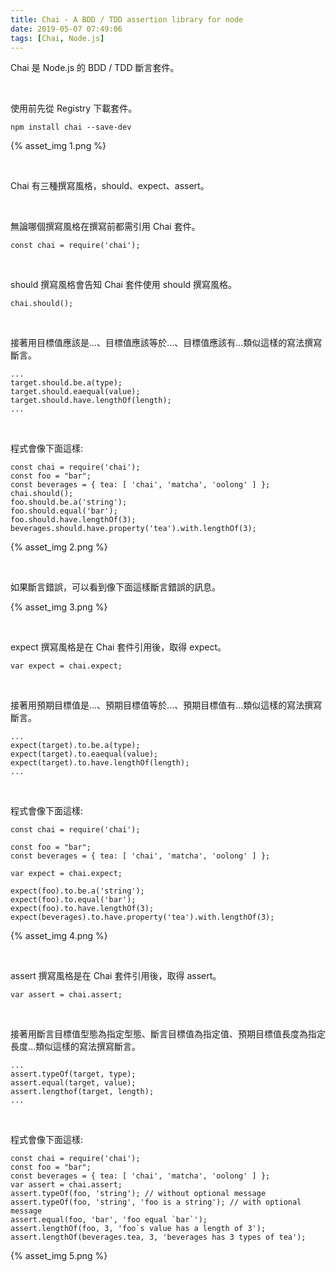 ```yaml
---
title: Chai - A BDD / TDD assertion library for node
date: 2019-05-07 07:49:06
tags: [Chai, Node.js]
---
```


Chai 是 Node.js 的 BDD / TDD 斷言套件。  

<!-- More -->

</br>


使用前先從 Registry 下載套件。  

    npm install chai --save-dev

{% asset_img 1.png %}

</br>


Chai 有三種撰寫風格，should、expect、assert。  

</br>


無論哪個撰寫風格在撰寫前都需引用 Chai 套件。  

```
const chai = require('chai');
```

</br>


should 撰寫風格會告知 Chai 套件使用 should 撰寫風格。  

```
chai.should();
```

</br>


接著用目標值應該是...、目標值應該等於...、目標值應該有...類似這樣的寫法撰寫斷言。  

```
...
target.should.be.a(type);
target.should.eaequal(value);
target.should.have.lengthOf(length);
...
```

</br>


程式會像下面這樣:  

```
const chai = require('chai');
const foo = "bar";
const beverages = { tea: [ 'chai', 'matcha', 'oolong' ] };
chai.should();
foo.should.be.a('string');
foo.should.equal('bar');
foo.should.have.lengthOf(3);
beverages.should.have.property('tea').with.lengthOf(3);
```

{% asset_img 2.png %}

</br>


如果斷言錯誤，可以看到像下面這樣斷言錯誤的訊息。  

{% asset_img 3.png %}

</br>


expect 撰寫風格是在 Chai 套件引用後，取得 expect。  

```
var expect = chai.expect;
```

</br>


接著用預期目標值是...、預期目標值等於...、預期目標值有...類似這樣的寫法撰寫斷言。  

```
...                                                     expect(target).to.be.a(type);
expect(target).to.eaequal(value);                  
expect(target).to.have.lengthOf(length); 
...
```

</br>


程式會像下面這樣:                            

```
const chai = require('chai');

const foo = "bar";
const beverages = { tea: [ 'chai', 'matcha', 'oolong' ] };

var expect = chai.expect;

expect(foo).to.be.a('string');
expect(foo).to.equal('bar');
expect(foo).to.have.lengthOf(3);
expect(beverages).to.have.property('tea').with.lengthOf(3);
```

{% asset_img 4.png %}

</br>


assert 撰寫風格是在 Chai 套件引用後，取得 assert。 

```
var assert = chai.assert;
```

</br>


接著用斷言目標值型態為指定型態、斷言目標值為指定值、預期目標值長度為指定長度...類似這樣的寫法撰寫斷言。  

```
...         
assert.typeOf(target, type);  
assert.equal(target, value);  
assert.lengthof(target, length);
...
```

</br>


程式會像下面這樣:  

```
const chai = require('chai');
const foo = "bar";
const beverages = { tea: [ 'chai', 'matcha', 'oolong' ] };
var assert = chai.assert;
assert.typeOf(foo, 'string'); // without optional message
assert.typeOf(foo, 'string', 'foo is a string'); // with optional message
assert.equal(foo, 'bar', 'foo equal `bar`');
assert.lengthOf(foo, 3, 'foo`s value has a length of 3');
assert.lengthOf(beverages.tea, 3, 'beverages has 3 types of tea');
```

{% asset_img 5.png %}
